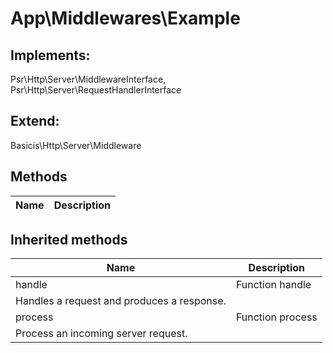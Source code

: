 # App\Middlewares\Example  



## Implements:
Psr\Http\Server\MiddlewareInterface, Psr\Http\Server\RequestHandlerInterface

## Extend:

Basicis\Http\Server\Middleware

## Methods

| Name | Description |
|------|-------------|

## Inherited methods

| Name | Description |
|------|-------------|
|handle|Function handle
Handles a request and produces a response.|
|process|Function process
Process an incoming server request.|


